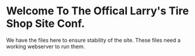 # Welcome To The Offical Larry's Tire Shop Site Conf.
We have the files here to ensure stability of the site. 
These files need a working webserver to run them.
